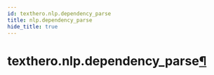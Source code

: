 ```yaml
---
id: texthero.nlp.dependency_parse
title: nlp.dependency_parse
hide_title: true
---
```


<div>
<div class="section" id="texthero-nlp-dependency-parse">
<h1>texthero.nlp.dependency_parse<a class="headerlink" href="#texthero-nlp-dependency-parse" title="Permalink to this headline">¶</a></h1>
</div>
</div>